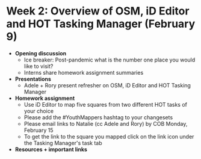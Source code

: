 # Week 2: Overview of OSM, iD Editor and HOT Tasking Manager (February 9)
- **Opening discussion**
  - Ice breaker: Post-pandemic what is the number one place you would like to visit?
  - Interns share homework assignment summaries
- **Presentations**
  - Adele + Rory present refresher on OSM, iD Editor and HOT Tasking Manager
- **Homework assignment**
  - Use iD Editor to map five squares from two different HOT tasks of your choice
  - Please add the #YouthMappers hashtag to your changesets
  - Please email links to Natalie (cc Adele and Rory) by COB Monday, February 15
  - To get the link to the square you mapped click on the link icon under the Tasking Manager's task tab
- **Resources + important links**

